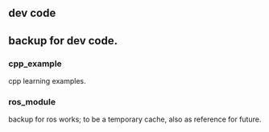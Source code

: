 
## dev code 
  backup for dev code.
---------------------

### cpp_example
  cpp learning examples.

### ros_module
  backup for ros works; to be a temporary cache, also as reference for future.
